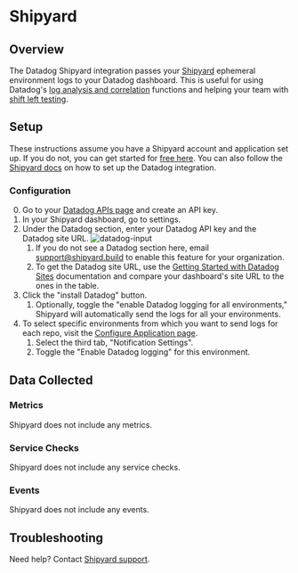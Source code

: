 # Shipyard

## Overview

The Datadog Shipyard integration passes your [Shipyard](1) ephemeral environment logs to your Datadog dashboard. This is useful for using Datadog's [log analysis and correlation](https://www.datadoghq.com/solutions/log-analysis-and-correlation/) functions and helping your team with [shift left testing](https://www.datadoghq.com/solutions/shift-left-testing/).

## Setup

These instructions assume you have a Shipyard account and application set up. If you do not, you can get started for [free here](2). You can also follow the [Shipyard docs](7) on how to set up the Datadog integration. 

### Configuration

0. Go to your [Datadog APIs page][5] and create an API key.
1. In your Shipyard dashboard, go to settings. 
2. Under the Datadog section, enter your Datadog API key and the Datadog site URL.
   ![datadog-input][6]
   1. If you do not see a Datadog section here, email [support@shipyard.build](3) to enable this feature for your organization.
   2. To get the Datadog site URL, use the [Getting Started with Datadog Sites](4) documentation and compare your dashboard's site URL to the ones in the table.
3. Click the "install Datadog" button.
   1. Optionally, toggle the "enable Datadog logging for all environments," Shipyard will automatically send the logs for all your environments.
4. To select specific environments from which you want to send logs for each repo, visit the [Configure Application page](https://docs.shipyard.build/docs/config). 
   1. Select the third tab, "Notification Settings". 
   2. Toggle the "Enable Datadog logging" for this environment.

## Data Collected

### Metrics

Shipyard does not include any metrics.

### Service Checks

Shipyard does not include any service checks.

### Events

Shipyard does not include any events.

## Troubleshooting

Need help? Contact [Shipyard support][3].

[1]: https://shipyard.build/
[2]: https://shipyard.build/signup
[3]: mailto:support@shipyard.build
[4]: https://docs.datadoghq.com/getting_started/site/#access-the-datadog-site
[5]: https://app.datadoghq.com/organization-settings/api-keys
[6]: https://raw.githubusercontent.com/mesmith027/DataDog-integrations-extras/shipyard-integration/shipyard/images/datadog-input.png
[7]: https://docs.shipyard.build/docs/integrations/#send-logs-to-datadog
